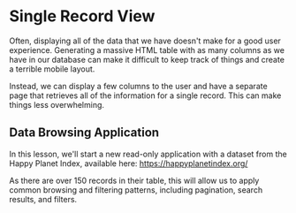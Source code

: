 # Single Record View

Often, displaying all of the data that we have doesn't make for a good user experience. Generating a massive HTML table with as many columns as we have in our database can make it difficult to keep track of things and create a terrible mobile layout. 

Instead, we can display a few columns to the user and have a separate page that retrieves all of the information for a single record. This can make things less overwhelming.

## Data Browsing Application

In this lesson, we'll start a new read-only application with a dataset from the Happy Planet Index, available here: https://happyplanetindex.org/

As there are over 150 records in their table, this will allow us to apply common browsing and filtering patterns, including pagination, search results, and filters.